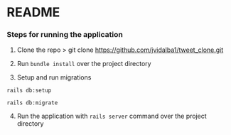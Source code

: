 # README

### Steps for running the application

1. Clone the repo > git clone https://github.com/jvidalba1/tweet_clone.git

2. Run `bundle install` over the project directory

3. Setup and run migrations

`rails db:setup`

`rails db:migrate`

4. Run the application with `rails server` command over the project directory

